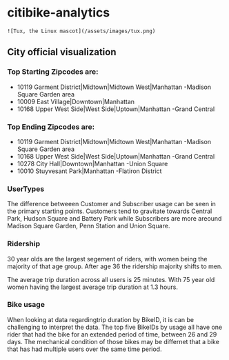 # citibike-analytics
    ![Tux, the Linux mascot](/assets/images/tux.png)
## City official visualization
### Top Starting Zipcodes are:
- 10119 Garment District|Midtown|Midtown West|Manhattan -Madison Square Garden area
- 10009 East Village|Downtown|Manhattan
- 10168 Upper West Side|West Side|Uptown|Manhattan -Grand Central
### Top Ending Zipcodes are:
* 10119 Garment District|Midtown|Midtown West|Manhattan -Madison Square Garden area
* 10168 Upper West Side|West Side|Uptown|Manhattan -Grand Central
* 10278 City Hall|Downtown|Manhattan -Union Square
* 10010 Stuyvesant Park|Manhattan -Flatiron District

### UserTypes
The difference betweeen Customer and Subscriber usage can be seen in the primary starting points.  Customers tend to gravitate towards Central Park, Hudson Square and Battery Park while Subscribers are more areound Madison Square Garden, Penn Station and Union Square.

### Ridership
30 year olds are the largest segement of riders, with women being the majority of that age group.
After age 36 the ridership majority shifts to men.

The average trip duration across all users is 25 minutes.  With 75 year old women having the largest average trip duration at 1.3 hours.

### Bike usage
When looking at data regardingtrip duration by BikeID, it is can be challenging to interpret the data.  The top five BikeIDs by usage all have one rider that had the bike for an extended period of time, between 26 and 29 days.  The mechanical condition of those bikes may be differnet that a bike that has had multiple users over the same time period.  
